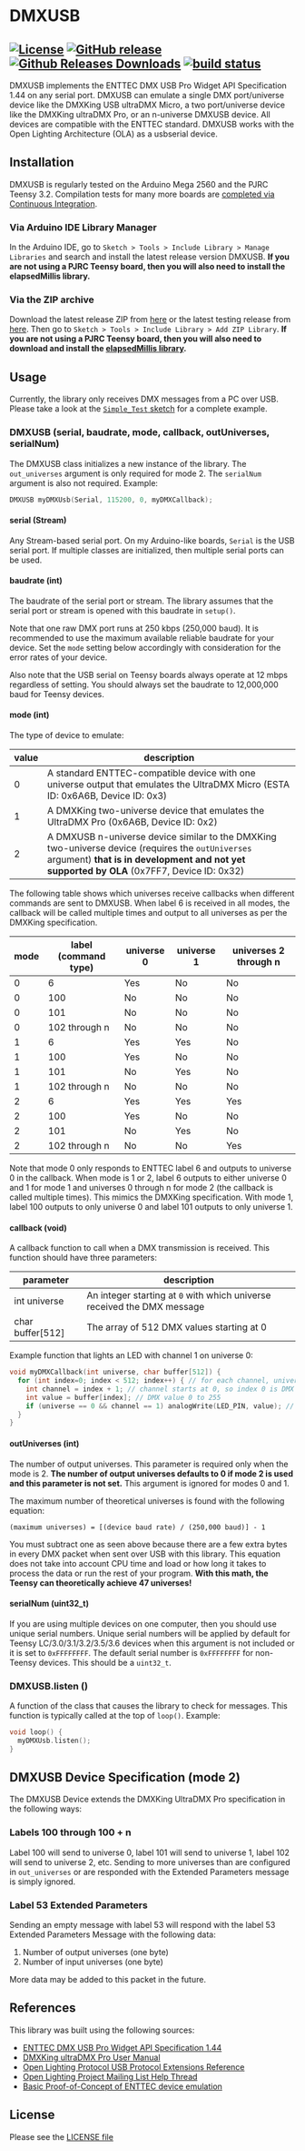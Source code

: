 DMXUSB
========
[![License](https://img.shields.io/github/license/DaAwesomeP/dmxusb.svg?style=flat-square)](https://github.com/DaAwesomeP/dmxusb/blob/master/LICENSE) [![GitHub release](https://img.shields.io/github/release/DaAwesomeP/dmxusb.svg?style=flat-square)](https://github.com/DaAwesomeP/dmxusb/releases/latest) [![Github Releases Downloads](https://img.shields.io/github/downloads/DaAwesomeP/dmxusb/latest/total.svg?style=flat-square)](https://github.com/DaAwesomeP/dmxusb/releases/latest) [![build status](https://img.shields.io/travis/DaAwesomeP/dmxusb.svg?maxAge=2592000&style=flat-square)](https://travis-ci.org/DaAwesomeP/dmxusb)
---
DMXUSB implements the ENTTEC DMX USB Pro Widget API Specification 1.44 on any serial port. DMXUSB can emulate a single DMX port/universe device like the DMXKing USB ultraDMX Micro, a two port/universe device like the DMXKing ultraDMX Pro, or an n-universe DMXUSB device. All devices are compatible with the ENTTEC standard. DMXUSB works with the Open Lighting Architecture (OLA) as a usbserial device.

## Installation
DMXUSB is regularly tested on the Arduino Mega 2560 and the PJRC Teensy 3.2. Compilation tests for many more boards are [completed via Continuous Integration](https://travis-ci.org/DaAwesomeP/dmxusb).

### Via Arduino IDE Library Manager
In the Arduino IDE, go to `Sketch > Tools > Include Library > Manage Libraries` and search and install the latest release version DMXUSB. **If you are not using a PJRC Teensy board, then you will also need to install the elapsedMillis library.**

### Via the ZIP archive
Download the latest release ZIP from [here](https://github.com/DaAwesomeP/dmxusb/releases/latest) or the latest testing release from [here](https://github.com/DaAwesomeP/dmxusb/archive/master.zip). Then go to `Sketch > Tools > Include Library > Add ZIP Library`. **If you are not using a PJRC Teensy board, then you will also need to download and install the [elapsedMillis library](https://github.com/pfeerick/elapsedMillis/releases/latest).**

## Usage
Currently, the library only receives DMX messages from a PC over USB. Please take a look at the [`Simple_Test` sketch](examples/Simple_Test/Simple_Test.ino) for a complete example.

### DMXUSB (serial, baudrate, mode, callback, outUniverses, serialNum)
The DMXUSB class initializes a new instance of the library. The `out_universes` argument is only required for mode 2. The `serialNum` argument is also not required. Example:
```cpp
DMXUSB myDMXUsb(Serial, 115200, 0, myDMXCallback);
```

#### serial (Stream)
Any Stream-based serial port. On my Arduino-like boards, `Serial` is the USB serial port. If multiple classes are initialized, then multiple serial ports can be used.

#### baudrate (int)
The baudrate of the serial port or stream. The library assumes that the serial port or stream is opened with this baudrate in `setup()`.

Note that one raw DMX port runs at 250 kbps (250,000 baud). It is recommended to use the maximum available reliable baudrate for your device. Set the `mode` setting below accordingly with consideration for the error rates of your device.

Also note that the USB serial on Teensy boards always operate at 12 mbps regardless of setting. You should always set the baudrate to 12,000,000 baud for Teensy devices.

#### mode (int)
The type of device to emulate:

| value | description                                                                                                                                                                                        |
|-------|----------------------------------------------------------------------------------------------------------------------------------------------------------------------------------------------------|
| 0     | A standard ENTTEC-compatible device with one universe output that emulates the UltraDMX Micro (ESTA ID: 0x6A6B, Device ID: 0x3)                                                                    |
| 1     | A DMXKing two-universe device that emulates the UltraDMX Pro (0x6A6B, Device ID: 0x2)                                                                                                              |
| 2     | A DMXUSB n-universe device similar to the DMXKing two-universe device (requires the `outUniverses` argument) **that is in development and not yet supported by OLA** (0x7FF7, Device ID: 0x32)    |

The following table shows which universes receive callbacks when different commands are sent to DMXUSB. When label 6 is received in all modes, the callback will be called multiple times and output to all universes as per the DMXKing specification.

| mode | label (command type) | universe 0  | universe 1 | universes 2 through n |
|------|----------------------|-------------|------------|-----------------------|
| 0    | 6                    | Yes         | No         | No                    |
| 0    | 100                  | No          | No         | No                    |
| 0    | 101                  | No          | No         | No                    |
| 0    | 102 through n        | No          | No         | No                    |
| 1    | 6                    | Yes         | Yes        | No                    |
| 1    | 100                  | Yes         | No         | No                    |
| 1    | 101                  | No          | Yes        | No                    |
| 1    | 102 through n        | No          | No         | No                    |
| 2    | 6                    | Yes         | Yes        | Yes                   |
| 2    | 100                  | Yes         | No         | No                    |
| 2    | 101                  | No          | Yes        | No                    |
| 2    | 102 through n        | No          | No         | Yes                   |

Note that mode 0 only responds to ENTTEC label 6 and outputs to universe 0 in the callback. When mode is 1 or 2, label 6 outputs to either universe 0 and 1 for mode 1 and universes 0 through n for mode 2 (the callback is called multiple times). This mimics the DMXKing specification. With mode 1, label 100 outputs to only universe 0 and label 101 outputs to only universe 1.

#### callback (void)
A callback function to call when a DMX transmission is received. This function should have three parameters:

| parameter          | description                                                             |
|--------------------|-------------------------------------------------------------------------|
| int universe       | An integer starting at `0` with which universe received the DMX message |
| char buffer[512]   | The array of 512 DMX values starting at 0                               |

Example function that lights an LED with channel 1 on universe 0:
```cpp
void myDMXCallback(int universe, char buffer[512]) {
  for (int index=0; index < 512; index++) { // for each channel, universe starts at 0
    int channel = index + 1; // channel starts at 0, so index 0 is DMX channel 1 and index 511 is DMX channel 512
    int value = buffer[index]; // DMX value 0 to 255
    if (universe == 0 && channel == 1) analogWrite(LED_PIN, value); // LED on channel 1 on universe 0
  }
}
```

#### outUniverses (int)
The number of output universes. This parameter is required only when the mode is 2. **The number of output universes defaults to 0 if mode 2 is used and this parameter is not set.** This argument is ignored for modes 0 and 1.

The maximum number of theoretical universes is found with the following equation:
```
(maximum universes) = [(device baud rate) / (250,000 baud)] - 1
```
You must subtract one as seen above because there are a few extra bytes in every DMX packet when sent over USB with this library. This equation does not take into account CPU time and load or how long it takes to process the data or run the rest of your program. **With this math, the Teensy can theoretically achieve 47 universes!**

#### serialNum (uint32_t)
If you are using multiple devices on one computer, then you should use unique serial numbers. Unique serial numbers will be applied by default for Teensy LC/3.0/3.1/3.2/3.5/3.6 devices when this argument is not included or it is set to `0xFFFFFFFF`. The default serial number is `0xFFFFFFFF` for non-Teensy devices. This should be a `uint32_t`.

### DMXUSB.listen ()
A function of the class that causes the library to check for messages. This function is typically called at the top of `loop()`. Example:
```cpp
void loop() {
  myDMXUsb.listen();
}
```

## DMXUSB Device Specification (mode 2)
The DMXUSB Device extends the DMXKing UltraDMX Pro specification in the following ways:

### Labels 100 through 100 + n
Label 100 will send to universe 0, label 101 will send to universe 1, label 102 will send to universe 2, etc. Sending to more universes than are configured in `out_universes` or are responded with the Extended Parameters message is simply ignored.

### Label 53 Extended Parameters
Sending an empty message with label 53 will respond with the label 53 Extended Parameters Message with the following data:

1. Number of output universes (one byte)
2. Number of input universes (one byte)

More data may be added to this packet in the future.

## References
This library was built using the following sources:

 - [ENTTEC DMX USB Pro Widget API Specification 1.44](https://dol2kh495zr52.cloudfront.net/pdf/misc/dmx_usb_pro_api_spec.pdf)
 - [DMXKing ultraDMX Pro User Manual](https://www.pjrc.com/teensy/td_uart.html)
 - [Open Lighting Protocol USB Protocol Extensions Reference](https://wiki.openlighting.org/index.php/USB_Protocol_Extensions#Device_Manufacturer.2C_Label_.3D_77.2C_no_data)
 - [Open Lighting Project Mailing List Help Thread](https://groups.google.com/forum/#!topic/open-lighting/SIMMzwRcxPY)
 - [Basic Proof-of-Concept of ENTTEC device emulation](https://github.com/PaulStoffregen/Lighting_Controller/blob/master/electronics/CorePlay/CorePlay.ino)

## License
Please see the [LICENSE file](LICENSE)
